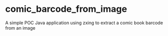 # comic_barcode_from_image
A simple POC Java application using zxing to extract a comic book barcode from an image
